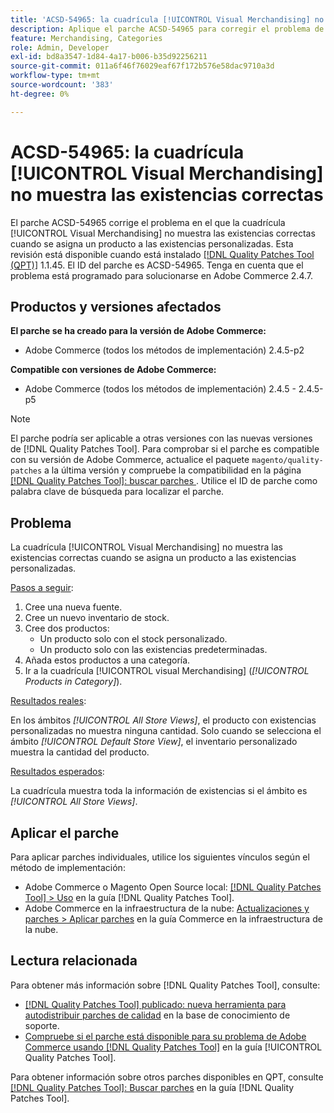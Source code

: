 ```yaml
---
title: 'ACSD-54965: la cuadrícula [!UICONTROL Visual Merchandising] no muestra las existencias correctas'
description: Aplique el parche ACSD-54965 para corregir el problema de Adobe Commerce en el que la cuadrícula [!UICONTROL Visual Merchandising] no muestra las existencias correctas cuando se asigna un producto a las existencias personalizadas.
feature: Merchandising, Categories
role: Admin, Developer
exl-id: bd8a3547-1d84-4a17-b006-b35d92256211
source-git-commit: 011a6f46f76029eaf67f172b576e58dac9710a3d
workflow-type: tm+mt
source-wordcount: '383'
ht-degree: 0%

---
```


# ACSD-54965: la cuadrícula [!UICONTROL Visual Merchandising] no muestra las existencias correctas

El parche ACSD-54965 corrige el problema en el que la cuadrícula [!UICONTROL Visual Merchandising] no muestra las existencias correctas cuando se asigna un producto a las existencias personalizadas. Esta revisión está disponible cuando está instalado [[!DNL Quality Patches Tool (QPT)]](https://experienceleague.adobe.com/en/docs/commerce-operations/tools/quality-patches-tool/quality-patches-tool-to-self-serve-quality-patches) 1.1.45. El ID del parche es ACSD-54965. Tenga en cuenta que el problema está programado para solucionarse en Adobe Commerce 2.4.7.

## Productos y versiones afectados

**El parche se ha creado para la versión de Adobe Commerce:**

* Adobe Commerce (todos los métodos de implementación) 2.4.5-p2

**Compatible con versiones de Adobe Commerce:**

* Adobe Commerce (todos los métodos de implementación) 2.4.5 - 2.4.5-p5

>[!NOTE]
>
>El parche podría ser aplicable a otras versiones con las nuevas versiones de [!DNL Quality Patches Tool]. Para comprobar si el parche es compatible con su versión de Adobe Commerce, actualice el paquete `magento/quality-patches` a la última versión y compruebe la compatibilidad en la página [[!DNL Quality Patches Tool]: buscar parches ](https://experienceleague.adobe.com/tools/commerce-quality-patches/index.html). Utilice el ID de parche como palabra clave de búsqueda para localizar el parche.

## Problema

La cuadrícula [!UICONTROL Visual Merchandising] no muestra las existencias correctas cuando se asigna un producto a las existencias personalizadas.

<u>Pasos a seguir</u>:

1. Cree una nueva fuente.
1. Cree un nuevo inventario de stock.
1. Cree dos productos:
   * Un producto solo con el stock personalizado.
   * Un producto solo con las existencias predeterminadas.
1. Añada estos productos a una categoría.
1. Ir a la cuadrícula [!UICONTROL visual Merchandising] (*[!UICONTROL Products in Category]*).

<u>Resultados reales</u>:

En los ámbitos *[!UICONTROL All Store Views]*, el producto con existencias personalizadas no muestra ninguna cantidad. Solo cuando se selecciona el ámbito *[!UICONTROL Default Store View]*, el inventario personalizado muestra la cantidad del producto.

<u>Resultados esperados</u>:

La cuadrícula muestra toda la información de existencias si el ámbito es *[!UICONTROL All Store Views]*.

## Aplicar el parche

Para aplicar parches individuales, utilice los siguientes vínculos según el método de implementación:

* Adobe Commerce o Magento Open Source local: [[!DNL Quality Patches Tool] > Uso](/help/tools/quality-patches-tool/usage.md) en la guía [!DNL Quality Patches Tool].
* Adobe Commerce en la infraestructura de la nube: [Actualizaciones y parches > Aplicar parches](https://experienceleague.adobe.com/docs/commerce-cloud-service/user-guide/develop/upgrade/apply-patches.html) en la guía Commerce en la infraestructura de la nube.

## Lectura relacionada

Para obtener más información sobre [!DNL Quality Patches Tool], consulte:

* [[!DNL Quality Patches Tool] publicado: nueva herramienta para autodistribuir parches de calidad](https://experienceleague.adobe.com/en/docs/commerce-operations/tools/quality-patches-tool/quality-patches-tool-to-self-serve-quality-patches) en la base de conocimiento de soporte.
* [Compruebe si el parche está disponible para su problema de Adobe Commerce usando [!DNL Quality Patches Tool]](/help/tools/quality-patches-tool/patches-available-in-qpt/check-patch-for-magento-issue-with-magento-quality-patches.md) en la guía [!UICONTROL Quality Patches Tool].


Para obtener información sobre otros parches disponibles en QPT, consulte [[!DNL Quality Patches Tool]: Buscar parches](https://experienceleague.adobe.com/tools/commerce-quality-patches/index.html) en la guía [!DNL Quality Patches Tool].
